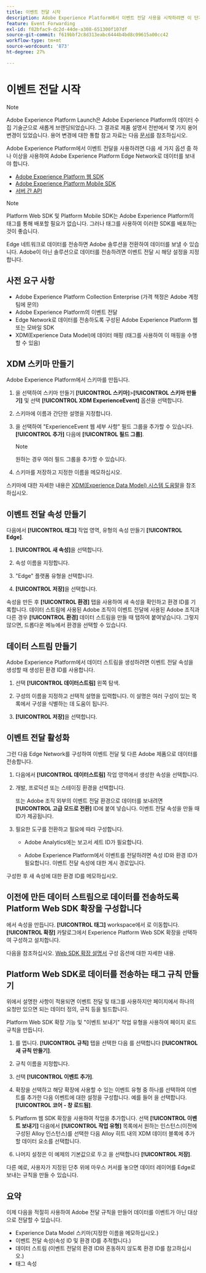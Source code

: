 ```yaml
---
title: 이벤트 전달 시작
description: Adobe Experience Platform에서 이벤트 전달 사용을 시작하려면 이 단계별 자습서를 따르십시오.
feature: Event Forwarding
exl-id: f82bfac9-dc2d-44de-a308-651300f107df
source-git-commit: f619bbf2c8d313eabc6444b4bd8c09615a00cc42
workflow-type: tm+mt
source-wordcount: '873'
ht-degree: 27%

---
```


# 이벤트 전달 시작

>[!NOTE]
>
>Adobe Experience Platform Launch은 Adobe Experience Platform의 데이터 수집 기술군으로 새롭게 브랜딩되었습니다. 그 결과로 제품 설명서 전반에서 몇 가지 용어 변경이 있었습니다. 용어 변경에 대한 통합 참고 자료는 다음 [문서](../../term-updates.md)를 참조하십시오.

Adobe Experience Platform에서 이벤트 전달을 사용하려면 다음 세 가지 옵션 중 하나 이상을 사용하여 Adobe Experience Platform Edge Network로 데이터를 보내야 합니다.

* [Adobe Experience Platform 웹 SDK](../../extensions/client/sdk/overview.md)
* [Adobe Experience Platform Mobile SDK](https://sdkdocs.com)
* [서버 간 API](https://experienceleague.adobe.com/docs/audience-manager/user-guide/api-and-sdk-code/dcs/dcs-apis/dcs-s2s.html?lang=en)

>[!NOTE]
>Platform Web SDK 및 Platform Mobile SDK는 Adobe Experience Platform의 태그를 통해 배포할 필요가 없습니다. 그러나 태그를 사용하여 이러한 SDK를 배포하는 것이 좋습니다.

Edge 네트워크로 데이터를 전송하면 Adobe 솔루션을 전환하여 데이터를 보낼 수 있습니다. Adobe이 아닌 솔루션으로 데이터를 전송하려면 이벤트 전달 시 해당 설정을 지정합니다.

## 사전 요구 사항

* Adobe Experience Platform Collection Enterprise (가격 책정은 Adobe 계정 팀에 문의)
* Adobe Experience Platform의 이벤트 전달
* Edge Network로 데이터를 전송하도록 구성된 Adobe Experience Platform 웹 또는 모바일 SDK
* XDM(Experience Data Model)에 데이터 매핑 (태그를 사용하여 이 매핑을 수행할 수 있음)

## XDM 스키마 만들기

Adobe Experience Platform에서 스키마를 만듭니다.

1. 을 선택하여 스키마 만들기 **[!UICONTROL 스키마]**>**[!UICONTROL 스키마 만들기]** 및 선택 **[!UICONTROL XDM ExperienceEvent]** 옵션을 선택합니다.

1. 스키마에 이름과 간단한 설명을 지정합니다.

1. 을 선택하여 &quot;ExperienceEvent 웹 세부 사항&quot; 필드 그룹을 추가할 수 있습니다. **[!UICONTROL 추가]** 다음에 **[!UICONTROL 필드 그룹]**.

   >[!NOTE]
   >
   >원하는 경우 여러 필드 그룹을 추가할 수 있습니다.

1. 스키마를 저장하고 지정한 이름을 메모하십시오.

스키마에 대한 자세한 내용은 [XDM(Experience Data Model) 시스템 도움말](https://experienceleague.adobe.com/docs/experience-platform/xdm/home.html?lang=ko-KR)을 참조하십시오.

## 이벤트 전달 속성 만들기

다음에서 **[!UICONTROL 태그]** 작업 영역, 유형의 속성 만들기 **[!UICONTROL Edge]**.

1. **[!UICONTROL 새 속성]**&#x200B;을 선택합니다.

1. 속성 이름을 지정합니다.

1. &quot;Edge&quot; 플랫폼 유형을 선택합니다.

1. **[!UICONTROL 저장]**&#x200B;을 선택합니다.

속성을 만든 후 **[!UICONTROL 환경]** 탭을 사용하여 새 속성을 확인하고 환경 ID를 기록합니다. 데이터 스트림에 사용된 Adobe 조직이 이벤트 전달에 사용된 Adobe 조직과 다른 경우 **[!UICONTROL 환경]** 데이터 스트림을 만들 때 탭하여 붙여넣습니다. 그렇지 않으면, 드롭다운 메뉴에서 환경을 선택할 수 있습니다.

## 데이터 스트림 만들기

Adobe Experience Platform에서 데이터 스트림을 생성하려면 이벤트 전달 속성을 생성할 때 생성된 환경 ID를 사용합니다.

1. 선택 **[!UICONTROL 데이터스트림]** 왼쪽 탐색.

1. 구성의 이름을 지정하고 선택적 설명을 입력합니다.
이 설명은 여러 구성이 있는 목록에서 구성을 식별하는 데 도움이 됩니다.

1. **[!UICONTROL 저장]**&#x200B;을 선택합니다.

## 이벤트 전달 활성화

그런 다음 Edge Network를 구성하여 이벤트 전달 및 다른 Adobe 제품으로 데이터를 전송합니다.

1. 다음에서 **[!UICONTROL 데이터스트림]** 작업 영역에서 생성한 속성을 선택합니다.

1. 개발, 프로덕션 또는 스테이징 환경을 선택합니다.

   또는 Adobe 조직 외부의 이벤트 전달 환경으로 데이터를 보내려면 **[!UICONTROL 고급 모드로 전환]** ID에 붙여 넣습니다. 이벤트 전달 속성을 만들 때 ID가 제공됩니다.

1. 필요한 도구를 전환하고 필요에 따라 구성합니다.

   * Adobe Analytics에는 보고서 세트 ID가 필요합니다.

   * Adobe Experience Platform에서 이벤트를 전달하려면 속성 ID와 환경 ID가 필요합니다. 이벤트 전달 속성에 대한 게시 경로입니다.

구성한 후 새 속성에 대한 환경 ID를 메모하십시오.

## 이전에 만든 데이터 스트림으로 데이터를 전송하도록 Platform Web SDK 확장을 구성합니다

에서 속성을 만듭니다. **[!UICONTROL 태그]** workspace에서 로 이동합니다. **[!UICONTROL 확장]** 카탈로그에서 Experience Platform Web SDK 확장을 선택하여 구성하고 설치합니다.

다음을 참조하십시오. [Web SDK 확장 설명서](../../extensions/client/sdk/overview.md) 구성 옵션에 대한 자세한 내용.

## Platform Web SDK로 데이터를 전송하는 태그 규칙 만들기

위에서 설명한 사항이 적용되면 이벤트 전달 및 태그를 사용하지만 페이지에서 하나의 요청만 있으면 되는 데이터 정의, 규칙 등을 빌드합니다.

Platform Web SDK 확장 기능 및 &quot;이벤트 보내기&quot; 작업 유형을 사용하여 페이지 로드 규칙을 만듭니다.

1. 를 엽니다. **[!UICONTROL 규칙]** 탭을 선택한 다음 를 선택합니다 **[!UICONTROL 새 규칙 만들기]**.

1. 규칙 이름을 지정합니다.

1. 선택 **[!UICONTROL 이벤트 추가]**.

1. 확장을 선택하고 해당 확장에 사용할 수 있는 이벤트 유형 중 하나를 선택하여 이벤트를 추가한 다음 이벤트에 대한 설정을 구성합니다. 예를 들어 을 선택합니다. **[!UICONTROL 코어 - 창 로드됨]**.

1. Platform 웹 SDK 확장을 사용하여 작업을 추가합니다. 선택 **[!UICONTROL 이벤트 보내기]** 다음에서 **[!UICONTROL 작업 유형]** 목록에서 원하는 인스턴스(이전에 구성된 Alloy 인스턴스)를 선택한 다음 Alloy 히트 내의 XDM 데이터 블록에 추가할 데이터 요소를 선택합니다.

1. 나머지 설정은 이 예제의 기본값으로 두고 을 선택합니다 **[!UICONTROL 저장]**.

다른 예로, 사용자가 지정된 단추 위에 마우스 커서를 놓으면 데이터 레이어를 Edge로 보내는 규칙을 만들 수 있습니다.

## 요약

이제 다음을 적절히 사용하여 Adobe 전달 규칙을 만들어 데이터를 이벤트가 아닌 대상으로 전달할 수 있습니다.

* Experience Data Model 스키마(지정한 이름을 메모하십시오.)
* 이벤트 전달 속성(속성 ID 및 환경 ID를 추적합니다.)
* 데이터 스트림 (이벤트 전달의 환경 ID와 혼동하지 않도록 환경 ID를 참고하십시오.)
* 태그 속성
